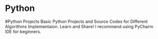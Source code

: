 # Python
#Python Projects
Basic Python Projects and Source Codes for Different Algorithms Implementaion.
Learn and Share!
I recommend using PyCharm IDE for beginners.
